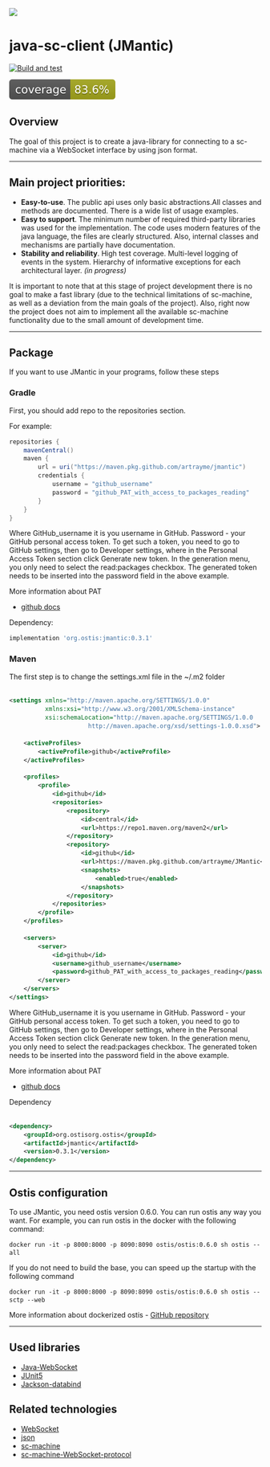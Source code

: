 ![](docs/logo/project_logo.png)

# java-sc-client (JMantic)

[![Build and test](https://github.com/artrayme/JMantic/actions/workflows/build-test-coverage.yml/badge.svg)](https://github.com/artrayme/JMantic/actions/workflows/build-test-coverage.yml)

[![Coverage](.github/badges/jacoco.svg)](https://github.com/artrayme/JMantic/actions/workflows/build-test-coverage.yml)

## Overview

The goal of this project is to create a java-library for connecting to a sc-machine via a WebSocket interface by using
json format.

****

## Main project priorities:

* **Easy-to-use**. The public api uses only basic abstractions.All classes and methods are documented. There is a wide
  list of usage examples.
* **Easy to support**. The minimum number of required third-party libraries was used for the implementation. The code
  uses modern features of the java language, the files are clearly structured. Also, internal classes and mechanisms are
  partially have documentation.
* **Stability and reliability**. High test coverage. Multi-level logging of events in the system. Hierarchy of
  informative exceptions for each architectural layer.  _(in progress)_

It is important to note that at this stage of project development there is no goal to make a fast library (due to the
technical limitations of sc-machine, as well as a deviation from the main goals of the project). Also, right now the
project does not aim to implement all the available sc-machine functionality due to the small amount of development
time.

****

## Package

If you want to use JMantic in your programs, follow these steps

### Gradle

First, you should add repo to the repositories section.

For example:

```groovy
repositories {
    mavenCentral()
    maven {
        url = uri("https://maven.pkg.github.com/artrayme/jmantic")
        credentials {
            username = "github_username"
            password = "github_PAT_with_access_to_packages_reading"
        }
    }
}
```

Where GitHub_username it is you username in GitHub. Password - your GitHub personal access token. To get such a token,
you need to go to GitHub settings, then go to Developer settings, where in the Personal Access Token section click
Generate new token. In the generation menu, you only need to select the read:packages checkbox. The generated token
needs to be inserted into the password field in the above example.

More information about PAT

- [github docs](https://docs.github.com/en/authentication/keeping-your-account-and-data-secure/creating-a-personal-access-token)

Dependency:

```groovy
implementation 'org.ostis:jmantic:0.3.1'
```

### Maven

The first step is to change the settings.xml file in the ~/.m2 folder

```xml

<settings xmlns="http://maven.apache.org/SETTINGS/1.0.0"
          xmlns:xsi="http://www.w3.org/2001/XMLSchema-instance"
          xsi:schemaLocation="http://maven.apache.org/SETTINGS/1.0.0
                      http://maven.apache.org/xsd/settings-1.0.0.xsd">

    <activeProfiles>
        <activeProfile>github</activeProfile>
    </activeProfiles>

    <profiles>
        <profile>
            <id>github</id>
            <repositories>
                <repository>
                    <id>central</id>
                    <url>https://repo1.maven.org/maven2</url>
                </repository>
                <repository>
                    <id>github</id>
                    <url>https://maven.pkg.github.com/artrayme/JMantic</url>
                    <snapshots>
                        <enabled>true</enabled>
                    </snapshots>
                </repository>
            </repositories>
        </profile>
    </profiles>

    <servers>
        <server>
            <id>github</id>
            <username>github_username</username>
            <password>github_PAT_with_access_to_packages_reading</password>
        </server>
    </servers>
</settings>
```

Where GitHub_username it is you username in GitHub. Password - your GitHub personal access token. To get such a token,
you need to go to GitHub settings, then go to Developer settings, where in the Personal Access Token section click
Generate new token. In the generation menu, you only need to select the read:packages checkbox. The generated token
needs to be inserted into the password field in the above example.

More information about PAT

- [github docs](https://docs.github.com/en/authentication/keeping-your-account-and-data-secure/creating-a-personal-access-token)

Dependency

```xml

<dependency>
    <groupId>org.ostisorg.ostis</groupId>
    <artifactId>jmantic</artifactId>
    <version>0.3.1</version>
</dependency>
```

****

## Ostis configuration

To use JMantic, you need ostis version 0.6.0. You can run ostis any way you want. For example, you can run ostis in the
docker with the following command:

```shell
docker run -it -p 8000:8000 -p 8090:8090 ostis/ostis:0.6.0 sh ostis --all
```

If you do not need to build the base, you can speed up the startup with the following command

```shell
docker run -it -p 8000:8000 -p 8090:8090 ostis/ostis:0.6.0 sh ostis --sctp --web
```

More information about dockerized ostis - [GitHub repository](https://github.com/ostis-apps/dockerized-ostis)

****

## Used libraries

* [Java-WebSocket](https://github.com/TooTallNate/Java-WebSocket)
* [JUnit5](https://github.com/junit-team/junit5)
* [Jackson-databind](https://github.com/FasterXML/jackson-databind)

## Related technologies

* [WebSocket](https://sookocheff.com/post/networking/how-do-websockets-work/)
* [json](https://www.w3schools.com/whatis/whatis_json.asp)
* [sc-machine](http://ostis-dev.github.io/sc-machine/)
* [sc-machine-WebSocket-protocol](http://ostis-dev.github.io/sc-machine/http/websocket/)

